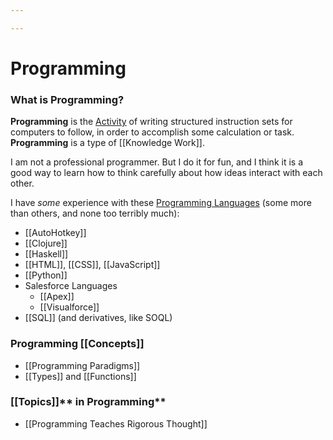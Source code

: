 ```yaml
---

---
```


# Programming

### **What is Programming?**

**Programming** is the
[Activity](https://calebsnotes.brick.do/activities-L0MGOrw3YAZK) of
writing structured instruction sets for computers to follow, in order to
accomplish some calculation or task. **Programming** is a type
of [[Knowledge Work]].

I am not a professional programmer. But I do it for fun, and I think it
is a good way to learn how to think carefully about how ideas interact
with each other.

I have *some* experience with these [Programming
Languages](https://calebsnotes.brick.do/languages-programming-pR2EBPYNNqDm)
(some more than others, and none too terribly much):

-   [[AutoHotkey]]
-   [[Clojure]]
-   [[Haskell]]
-   [[HTML]], [[CSS]], [[JavaScript]]
-   [[Python]]
-   Salesforce Languages
    -   [[Apex]]
    -   [[Visualforce]]
-   [[SQL]] (and
    derivatives, like SOQL)

### Programming [[Concepts]]

-   [[Programming Paradigms]]
-   [[Types]] and [[Functions]]

### [[Topics]]** in Programming**

-   [[Programming Teaches Rigorous Thought]]

